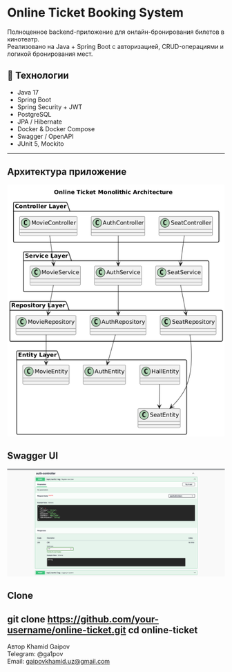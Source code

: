 # Online Ticket Booking System
Полноценное backend-приложение для онлайн-бронирования билетов в кинотеатр.  
Реализовано на Java + Spring Boot с авторизацией, CRUD-операциями и логикой бронирования мест.

## 🚀 Технологии
- Java 17
- Spring Boot
- Spring Security + JWT
- PostgreSQL
- JPA / Hibernate
- Docker & Docker Compose
- Swagger / OpenAPI
- JUnit 5, Mockito

---

## Архитектура приложение
![Architecture](images/HELP.png)

## Swagger UI
![Swagger UI Screenshot](images/swagger.png)

## Clone
git clone https://github.com/your-username/online-ticket.git
cd online-ticket
---

Автор
Khamid Gaipov  
Telegram: @ga1pov  
Email: gaipovkhamid.uz@gmail.com